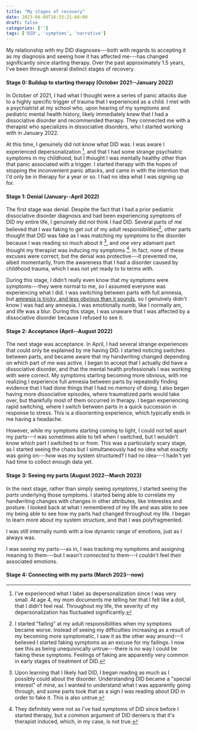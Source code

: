 ```yaml
---
title: "My stages of recovery"
date: 2023-04-09T16:33:21-04:00
draft: false
categories: ['']
tags: ['DID', 'symptoms', 'narrative']
---
```


My relationship with my DID diagnoses---both with regards to accepting it as my diagnosis and seeing how it has affected me---has changed significantly since starting therapy. 
Over the past approximately 1.5 years, I've been through several distinct stages of recovery. 

#### Stage 0: Buildup to starting therapy (October 2021--January 2022)
In October of 2021, I had what I thought were a series of panic attacks due to a highly specific trigger of trauma that I experienced as a child.
I met with a psychiatrist at my school who, upon hearing of my symptoms and pediatric mental health history, likely immediately knew that I had a dissociative disorder and recommended therapy. 
They connected me with a therapist who specializes in dissociative disorders, who I started working with in January 2022.

At this time, I genuinely did not know what DID was. I was aware I experienced depersonalization [^4], and that I had some strange psychiatric symptoms in my childhood, but I thought I was mentally healthy other than that panic associated with a trigger. I started therapy with the hopes of stopping the inconvenient panic attacks, and came in with the intention that I'd only be in therapy for a year or so. I had no idea what I was signing up for.

[^4]: I've experienced what I label as depersonalization since I was very small. At age 4, my mom documents me telling her that I felt like a doll, that I didn't feel real. Throughout my life, the severity of my depersonalization has fluctuated significantly.


#### Stage 1: Denial (January--April 2022)
The first stage was denial. 
Despite the fact that I had a prior pediatric dissociative disorder diagnosis and had been experiencing symptoms of DID my entire life, I genuinely did not think I had DID. 
Several parts of me believed that I was faking to get out of my adult responsibilities[^1], other parts thought that DID was fake as I was matching my symptoms to the disorder because I was reading so much about it [^2], and one very adamant part thought my therapist was inducing my symptoms [^3].
In fact, none of these excuses were correct, but the denial was protective---it prevented me, albeit momentarily, from the awareness that I had a disorder caused by childhood trauma, which I was not yet ready to to terms with. 
[^1]: I started "failing" at my adult responsibilities when my symptoms became worse. Instead of seeing my difficulties increasing as a result of my becoming more symptomatic, I saw it as the other way around---I believed I started faking symptoms as an excuse for my failings. I now see this as being unequivocally untrue---there is no way I could be faking these symptoms. Feelings of faking are apparently very common in early stages of treatment of DID.
[^2]: Upon learning that I likely had DID, I began reading as much as I possibly could about the disorder. Understanding DID became a "special interest" of mine, as I wanted to understand what I was apparently going through, and some parts took that as a sign I was reading about DID in order to fake it. This is also untrue.
[^3]: They definitely were not as I've had symptoms of DID since before I started therapy, but a common argument of DID deniers is that it's therapist induced, which, in my case, is not true.

During this stage, I didn't really even know that my symptoms were symptoms---they were normal to me, so I assumed everyone was experiencing what I did. I was switching between parts with full amnesia, but [amnesia is tricky, and less obvious than it sounds](/posts/amnesia/), so I genuinely didn't know I was had any amnesia. I was emotionally numb, like I normally am, and life was a blur. During this stage, I was unaware that I was affected by a dissociative disorder because I refused to see it.


#### Stage 2: Acceptance (April--August 2022)
The next stage was acceptance. 
In April, I had several strange experiences that could only be explained by me having DID. I started noticing switches between parts, and became aware that my handwriting changed depending on which part of me was active. I began to accept that I actually did have a dissociative disorder, and that the mental health professionals I was working with were correct. 
My symptoms starting becoming more obvious, with me realizing I experience full amnesia between parts by repeatedly finding evidence that I had done things that I had no memory of doing. I also began having more dissociative episodes, where traumatized parts would take over, but thankfully most of them occurred in therapy. I began experiencing rapid switching, where I switch between parts in a quick succession in response to stress. This is a disorienting experience, which typically ends in me having a headache. 

However, while my symptoms starting coming to light, I could not tell apart my parts---I was sometimes able to tell when I switched, but I wouldn't know which part I switched to or from. This was a particularly scary stage, as I started seeing the chaos but I simultaneously had no idea what exactly was going on---how was my system structured? I had no idea---I hadn't yet had time to collect enough data yet. 


#### Stage 3: Seeing my parts (August 2022--March 2023)

In the next stage, rather than simply seeing _symptoms_, I started seeing the _parts_ underlying those symptoms.  I started being able to correlate my handwriting changes with changes in other attributes, like interestes and posture. I looked back at what I remembered of my life and was able to see my being able to see how my parts had changed throughout my life. I began to learn more about my system structure, and that I was polyfragmented.

I was still internally numb with a low dynamic range of emotions, just as I always was. 

I was _seeing_ my parts---as in, I was tracking my symptoms and assigning meaning to them---but I wasn't _connected_ to them---I couldn't feel their associated emotions.
#### Stage 4: Connecting with my parts (March 2023--now)



<!--

I could only really tell when I did experience a switch, but I didn't know which part I was switching from or to. 
I even took the [DES-II](http://traumadissociation.com/des), a screening tool for dissociative disorders, and scored sub-threshold for PTSD, so there was no way I thought I could have DID. In reality, I had amnesia for my symptoms---if I take the test today, I would score within the range for DID. 

One day in April, I had my first experience of "rapid switching" where I was aware that I was switching---I had a blip in consciousness, and my handwriting would change. Then another blip, and my handwriting changed again. This switching happened several times, each part having 
as I switched between parts, giving me a massive headache and definitive evidence that I had DID.
which are much more subtle than it sounds, and essentially feels like a blip in cons

One year 3 months into 


But while I started being able to see my some of symptoms more clearly, I still could not tell apart my parts. 
they kept me from coming to terms with the fact that I was having the difficulties I did as an adult due to trauma I experienced as a child. 
-->
